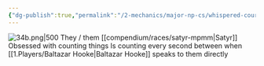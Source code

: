 ```yaml
---
{"dg-publish":true,"permalink":"/2-mechanics/major-np-cs/whispered-court/34b/"}
---
```


![34b.png|500](/img/user/Z.Assets/34b.png) 
They / them [[compendium/races/satyr-mpmm\|Satyr]]
Obsessed with counting things
Is counting every second between when [[1.Players/Baltazar Hooke\|Baltazar Hooke]] speaks to them directly 

